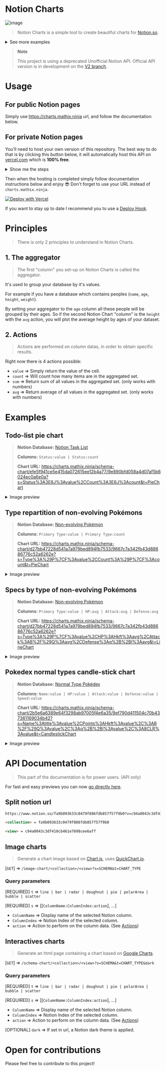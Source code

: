 # Notion Charts

![image](docs/example.png)

> Notion Charts is a simple tool to create beautiful charts for [Notion.so](https://notion.so/).

<details>
  <summary>See more examples</summary>

  ### Business Dashboard
  ![Business Dashboard](https://i.redd.it/9i9pkp1wbvp41.png)

  ### Dev Dashboard
  ![Dev Dashboard](docs/example2.png)
  
</details>

> **Note**
> 
> This project is using a deprecated Unofficial Notion API.
> Official API version is in development on the [V2 branch](https://github.com/mathix420/notion-charts/tree/v2).

# Usage

## For public Notion pages

Simply use https://charts.mathix.ninja url, and follow the documentation below.

## For private Notion pages

You'll need to host your own version of this repository.
The best way to do that is by clicking this button below, it will automatically host this API on [vercel.com](https://vercel.com/) which is **100% free**.

<details>
  <summary>Show me the steps</summary>

  1. Click the blue **Deploy** button on this page
  2. Log in or sign up to continue.
  3. Choose a name for your project, keep in mind that this name will goes in your url `https://YOUR-PROJECT-NAME.vercel.app`
  4. Follow instructions and don't forget to put your notion `TOKEN_V2` before clicking **Continue** [If you don't know how to get it, click here](/docs/notion-token.md)
  5. Click **Continue** one more time, and you're done!
  6. Leave me a **Star** on github 😋

</details>

Then when the hosting is completed simply follow documentation instructions below and enjoy 😎 
Don't forget to use your URL instead of `charts.mathix.ninja`.

[![Deploy with Vercel](https://vercel.com/button)](https://vercel.com/new/git/external?repository-url=https%3A%2F%2Fgithub.com%2Fmathix420%2Fnotion-charts.git&env=TOKEN_V2&envDescription=Notion%20session%20cookie&envLink=https%3A%2F%2Fgithub.com%2Fmathix420%2Fnotion-charts%2Fblob%2Fmaster%2Fdocs%2Fnotion-token.md)

If you want to stay up to date I recommend you to use a [Deploy Hook](https://vercel.com/docs/v2/more/deploy-hooks).


# Principles

> There is only 2 principles to understand in Notion Charts.

## 1. The aggregator

> The first "column" you set-up on Notion Charts is called the aggregator.

It's used to group your database by it's values.

For example if you have a database which contains peoples (`name`, `age`, `height`, `weight`).

By setting your aggregator to the `age` column all these people will be grouped by their ages. So if the second Notion Chart "column" is the `height` with the `avg` action, you will plot the average height by ages of your dataset.

## 2. Actions

> Actions are performed on column datas, in order to obtain specific results.

Right now there is 4 actions possible:

- `value` => Simply return the value of the cell.
- `count` => Will count how many items are in the aggregated set.
- `sum` => Return sum of all values in the aggregated set. (only works with numbers)
- `avg` => Return average of all values in the aggregated set. (only works with numbers)

# Examples

## Todo-list pie chart

> **Notion Database:** [Notion Task List](https://www.notion.so/mathix/efe5f941ce5e415da072615ee12b4a77?v=9e890bfd058a4d07af5b6024ec0a6e0a)
> 
> **Columns:** `Status:value | Status:count`
> 
> **Chart URL:** https://charts.mathix.ninja/schema-chart/efe5f941ce5e415da072615ee12b4a77/9e890bfd058a4d07af5b6024ec0a6e0a?s=Status%3A3E6J%3Avalue%2CCount%3A3E6J%3Acount&t=PieChart

<details>
  <summary>Image preview</summary>

  ![Pie chart](https://charts.mathix.ninja/image-chart/efe5f941ce5e415da072615ee12b4a77/9e890bfd058a4d07af5b6024ec0a6e0a?s=Status%3A3E6J%3Avalue%2CCount%3A3E6J%3Acount&t=PieChart)

</details>

## Type repartition of non-evolving Pokémons

> **Notion Database:** [Non-evolving Pokémon](https://www.notion.so/d27bb47228d541a7a979bed894fb7533?v=9667c7a342fb43d88686776c52a6262e)
> 
> **Columns:** `Primary Type:value | Primary Type:count`
> 
> **Chart URL:** https://charts.mathix.ninja/schema-chart/d27bb47228d541a7a979bed894fb7533/9667c7a342fb43d88686776c52a6262e?s=Type%3A%29P%7CF%3Avalue%2CCount%3A%29P%7CF%3Acount&t=PieChart

<details>
  <summary>Image preview</summary>

  ![Pie chart of non-evolving Pokémons](https://i.imgur.com/hzQs3rJ.png)

</details>

## Specs by type of non-evolving Pokémons

> **Notion Database:** [Non-evolving Pokémon](https://www.notion.so/d27bb47228d541a7a979bed894fb7533?v=9667c7a342fb43d88686776c52a6262e)
>
> **Columns:** `Primary Type:value | HP:avg | Attack:avg | Defense:avg`
>
> **Chart URL:** https://charts.mathix.ninja/schema-chart/d27bb47228d541a7a979bed894fb7533/9667c7a342fb43d88686776c52a6262e?s=Type%3A%29P%7CF%3Avalue%2CHP%3AHkft%3Aavg%2CAttack%3AB%2F%29Q%3Aavg%2CDefense%3Aq%2B%2BI%3Aavg&t=LineChart

<details>
  <summary>Image preview</summary>

  ![Line chart of non-evolving Pokémons](https://i.imgur.com/dfwzCPf.png)

</details>

## Pokedex normal types candle-stick chart

> **Notion Database:** [Normal Type Pokédex](https://www.notion.so/9201f4ac42814afdbcdbee910c919e3f?v=2eb8d4fb18184bfb8cc7cd7b8c5ef002)
>
> **Columns:** `Name:value | HP:value | Attack:value | Defense:value | Speed:value`
>
> **Chart URL:** https://charts.mathix.ninja/schema-chart/2b5e6a6389e64f3298ab97005f4e6a35/9ef790d411504c70b437361169034b42?s=Name%3Atitle%3Avalue%2CPoints%3AHkft%3Avalue%2C%3AB%2F%29Q%3Avalue%2C%3Aq%2B%2BI%3Avalue%2C%3A8CLR%3Avalue&t=CandlestickChart

<details>
  <summary>Image preview</summary>

  ![Candle-stick chart Pokémon](https://i.imgur.com/BaNfhQ9.png)

</details>

# API Documentation

> This part of the documentation is for power users. (API only)

For fast and easy previews you can now [go directly here](https://charts.mathix.ninja).


## Split notion url

```html
https://www.notion.so/fa9b093633c0479f886fdb857f57f9b0?v=c94a0043c3df410cb461e7698cee6aff

<collection> = fa9b093633c0479f886fdb857f57f9b0

<view> = c94a0043c3df410cb461e7698cee6aff
```

## Image charts

> Generate a chart image based on [Chart.js](https://www.chartjs.org/), uses [QuickChart.io](https://quickchart.io/).

[`GET`] => `/image-chart/<collection>/<view>?s=SCHEMA&t=CHART_TYPE`

### Query parameters

[REQUIRED] `t` => `line | bar | radar | doughnut | pie | polarArea | bubble | scatter`

[REQUIRED] `s` => [[`ColumnName:ColumnIndex:action`], ...]

- `ColumnName` => Display name of the selected Notion column.
- `ColumnIndex` => Notion Index of the selected column.
- `action` => Action to perform on the column data. (See [Actions](#2-actions))


## Interactives charts

> Generate an html page containing a chart based on [Google Charts](https://developers.google.com/chart).

[`GET`] => `/schema-chart/<collection>/<view>?s=SCHEMA&t=CHART_TYPE&dark`

### Query parameters

[REQUIRED] `t` => `line | bar | radar | doughnut | pie | polarArea | bubble | scatter`

[REQUIRED] `s` => [[`ColumnName:ColumnIndex:action`], ...]

- `ColumnName` => Display name of the selected Notion column.
- `ColumnIndex` => Notion Index of the selected column.
- `action` => Action to perform on the column data. (See [Actions](#2-actions))

[OPTIONAL] `dark` => If set in url, a Notion dark theme is applied.

# Open for contributions

Please feel free to contribute to this project!
